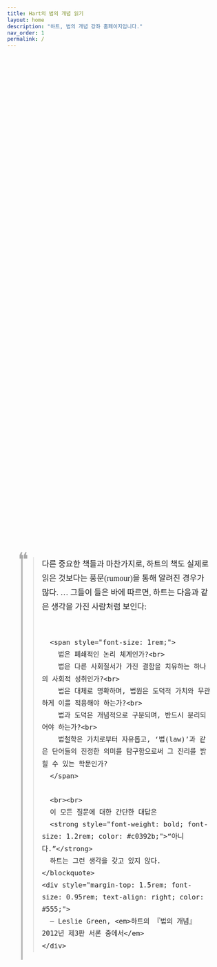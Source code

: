 ```yaml
---
title: Hart의 법의 개념 읽기
layout: home
description: "하트, 법의 개념 강좌 홈페이지입니다."
nav_order: 1
permalink: /
---
```


<div style="display: flex; justify-content: center; align-items: center; height: 80vh; padding: 2rem;">
  <div style="max-width: 800px; font-family: Georgia, serif; position: relative; padding-left: 1.5rem; border-left: 4px solid #bbb;">
    <div style="font-size: 2.8rem; line-height: 1; color: #aaa; position: absolute; left: -0.7rem; top: -1rem;">❝</div>
    <blockquote style="margin: 0; font-style: normal; font-size: 1.15rem; line-height: 1.8; color: #222;">
      다른 중요한 책들과 마찬가지로, 하트의 책도 실제로 읽은 것보다는 풍문(rumour)을 통해 알려진 경우가 많다. … 그들이 들은 바에 따르면, 하트는 다음과 같은 생각을 가진 사람처럼 보인다:
      <br><br>

      <span style="font-size: 1rem;">
        법은 폐쇄적인 논리 체계인가?<br>
        법은 다른 사회질서가 가진 결함을 치유하는 하나의 사회적 성취인가?<br>
        법은 대체로 명확하며, 법원은 도덕적 가치와 무관하게 이를 적용해야 하는가?<br>
        법과 도덕은 개념적으로 구분되며, 반드시 분리되어야 하는가?<br>
        법철학은 가치로부터 자유롭고, ‘법(law)’과 같은 단어들의 진정한 의미를 탐구함으로써 그 진리를 밝힐 수 있는 학문인가?
      </span>

      <br><br>
      이 모든 질문에 대한 간단한 대답은  
      <strong style="font-weight: bold; font-size: 1.2rem; color: #c0392b;">“아니다.”</strong>  
      하트는 그런 생각을 갖고 있지 않다.
    </blockquote>
    <div style="margin-top: 1.5rem; font-size: 0.95rem; text-align: right; color: #555;">
      — Leslie Green, <em>하트의 『법의 개념』 2012년 제3판 서론 중에서</em>
    </div>
  </div>
</div>



